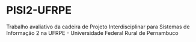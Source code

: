 # PISI2-UFRPE
Trabalho avaliativo da cadeira de Projeto Interdisciplinar para Sistemas de Informação 2 na UFRPE - Universidade Federal Rural de Pernambuco
